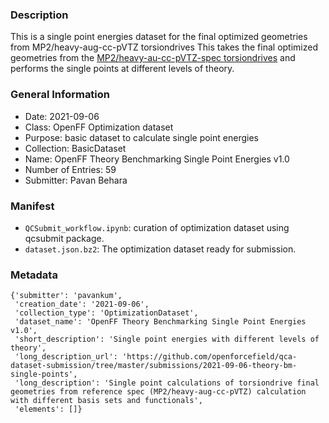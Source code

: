 ### Description

This is a single point energies dataset for the final optimized geometries from MP2/heavy-aug-cc-pVTZ torsiondrives
This takes the final optimized geometries from the [MP2/heavy-au-cc-pVTZ-spec torsiondrives](https://github.com/openforcefield/qca-dataset-submission/tree/master/submissions/2020-12-18-OpenFF-Theory-Benchmarking-Set-v1.0) and performs the single points at different levels of theory.



### General Information 

- Date: 2021-09-06
- Class: OpenFF Optimization dataset
- Purpose: basic dataset to calculate single point energies
- Collection: BasicDataset
- Name: OpenFF Theory Benchmarking Single Point Energies v1.0
- Number of Entries: 59
- Submitter: Pavan Behara
 

### Manifest

- `QCSubmit_workflow.ipynb`: curation of optimization dataset using qcsubmit package.
- `dataset.json.bz2`: The optimization dataset ready for submission.


### Metadata

```
{'submitter': 'pavankum',
 'creation_date': '2021-09-06',
 'collection_type': 'OptimizationDataset',
 'dataset_name': 'OpenFF Theory Benchmarking Single Point Energies v1.0',
 'short_description': 'Single point energies with different levels of theory',
 'long_description_url': 'https://github.com/openforcefield/qca-dataset-submission/tree/master/submissions/2021-09-06-theory-bm-single-points',
 'long_description': 'Single point calculations of torsiondrive final geometries from reference spec (MP2/heavy-aug-cc-pVTZ) calculation with different basis sets and functionals',
 'elements': []}
```
